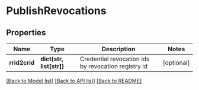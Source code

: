 # PublishRevocations

## Properties
Name | Type | Description | Notes
------------ | ------------- | ------------- | -------------
**rrid2crid** | **dict(str, list[str])** | Credential revocation ids by revocation registry id | [optional] 

[[Back to Model list]](../README.md#documentation-for-models) [[Back to API list]](../README.md#documentation-for-api-endpoints) [[Back to README]](../README.md)


